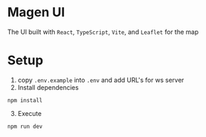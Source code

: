 # Magen UI

The UI built with `React`, `TypeScript`, `Vite`, and `Leaflet` for the map

# Setup

1. copy `.env.example` into `.env` and add URL's for ws server
2. Install dependencies

```
npm install
```

3. Execute

```
npm run dev
```
